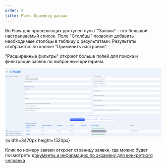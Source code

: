 ```yaml
---
order: 4
title: Flow. Просмотр данных
---
```


Во Flow для проверяющих доступен пункт "Заявки" - это большой настраиваемый список. Поле "Столбцы" позволит добавить необходимые столбцы в  таблицу с результатами. Результаты отобразятся по кнопке "Применить настройки".

"Расширенные фильтры" откроют больше полей для поиска и фильтрации заявок по выбранным критериям.

![](./flow-prosmotr-dannykh.png){width=3470px height=1520px}

Клик по номеру заявки откроет  страницу заявки, где можно будет посмотреть [документы и информацию по экзамену для конкретного человека](./dokumenty-i-informaciya-po-zayavke/_index)